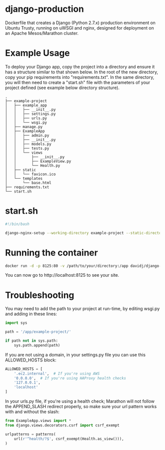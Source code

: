 # django-production
Dockerfile that creates a Django (Python 2.7.x) production environment on Ubuntu Trusty, running on uWSGI and nginx, designed for deployment on an Apache Mesos/Marathon cluster.

# Example Usage

To deploy your Django app, copy the project into a directory and ensure it has a structure similar to that shown below. In the root of the new directory, copy your pip requirements into "requirements.txt". In the same directory, you will then need to create a "start.sh" file with the parameters of your project defined (see example below directory structure).

```
.
├── example-project
│   ├── example_app
│   │   ├── __init__.py
│   │   ├── settings.py
│   │   ├── urls.py
│   │   └── wsgi.py
│   ├── manage.py
│   ├── ExampleApp
│   │   ├── admin.py
│   │   ├── __init__.py
│   │   ├── models.py
│   │   ├── tests.py
│   │   └── views
│   │       ├── __init__.py
│   │       ├── ExampleView.py
│   │       └── Health.py
│   ├── static
│   │   └── favicon.ico
│   └── templates
│       └── base.html
├── requirements.txt
└── start.sh
```

# start.sh

```bash
#!/bin/bash

django-nginx-setup --working-directory example-project --static-directory static --static-alias /static --wsgi-module example_app.wsgi
```

# Running the container

```bash
docker run -d -p 8125:80 -v /path/to/your/directory:/app davidj/django-production
```

You can now go to http://localhost:8125 to see your site.

# Troubleshooting

You may need to add the path to your project at run-time, by editing wsgi.py and adding in these lines:

```python
import sys

path = '/app/example-project/'

if path not in sys.path:
    sys.path.append(path)
```

If you are not using a domain, in your settings.py file you can use this ALLOWED_HOSTS block:

```python
ALLOWED_HOSTS = [
    '.ec2.internal',  # If you're using AWS
    '0.0.0.0',  # If you're using HAProxy health checks
    '127.0.0.1',
    'localhost'
]
```

In your urls.py file, if you're using a health check; Marathon will not follow the APPEND_SLASH redirect properly, so make sure your url pattern works with and without the slash:

```python
from ExampleApp.views import *
from django.views.decorators.csrf import csrf_exempt

urlpatterns = patterns(
    url(r'^health/?$', csrf_exempt(Health.as_view())),
)
```
